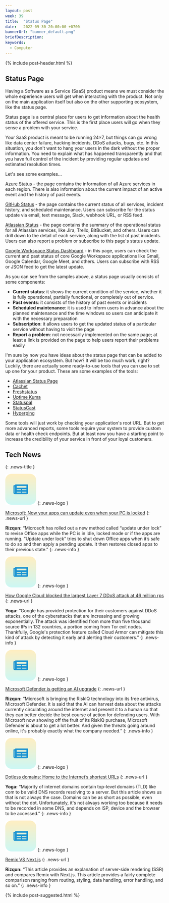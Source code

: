 ```yaml
---
layout: post
week: 39
title:  "Status Page"
date:   2022-09-30 20:00:00 +0700
bannerUrl: "banner_default.png"
briefDescription: 
keywords:
  - Computer
---
```


{% include post-header.html %}

## Status Page

Having a Software as a Service (SaaS) product means we must consider the whole experience users will get when interacting with the product. Not only on the main application itself but also on the other supporting ecosystem, like the status page.

Status page is a central place for users to get information about the health status of the offered service. This is the first place users will go when they sense a problem with your service.

Your SaaS product is meant to be running 24×7, but things can go wrong like data center failure, hacking incidents, DDoS attacks, bugs, etc. In this situation, you don't want to hang your users in the dark without the proper information. You need to explain what has happened transparently and that you have full control of the incident by providing regular updates and estimated resolution times.

Let's see some examples...

[Azure Status](https://azure.status.microsoft/en-us/status) - the page contains the information of all Azure services in each region. There is also information about the current impact of an active event and the history of past events.

[GitHub Status](https://www.githubstatus.com/) - the page contains the current status of all services, incident history, and scheduled maintenance. Users can subscribe for the status update via email, text message, Slack, webhook URL, or RSS feed.

[Atlassian Status](https://status.atlassian.com/) - the page contains the summary of the operational status for all Atlassian services, like Jira, Trello, BitBucket, and others. Users can drill down to the detail of each service, along with the list of past incidents. Users can also report a problem or subscribe to this page's status update.

[Google Workspace Status Dashboard](https://www.google.com/appsstatus/dashboard/) - in this page, users can check the current and past status of core Google Workspace applications like Gmail, Google Calendar, Google Meet, and others. Users can subscribe with RSS or JSON feed to get the latest update.

As you can see from the samples above, a status page usually consists of some components:

- **Current status**: it shows the current condition of the service, whether it is fully operational, partially functional, or completely out of service.
- **Past events**: it consists of the history of past events or incidents
- **Scheduled maintenance**: it is used to inform users in advance about the planned maintenance and the time windows so users can anticipate it with the necessary preparation
- **Subscription**: it allows users to get the updated status of a particular service without having to visit the page
- **Report a problem**: not necessarily implemented on the same page; at least a link is provided on the page to help users report their problems easily

I'm sure by now you have ideas about the status page that can be added to your application ecosystem. But how? It will be too much work, right? Luckily, there are actually some ready-to-use tools that you can use to set up one for your product. These are some examples of the tools:

- [Atlassian Status Page](https://www.atlassian.com/software/statuspage)
- [Cachet](https://cachethq.io/)
- [Freshstatus](https://www.freshworks.com/status-page/)
- [Uptime Kuma](https://github.com/louislam/uptime-kuma)
- [Statuspal](https://statuspal.io/)
- [StatusCast](https://statuscast.com/)
- [Hyperping](https://hyperping.io/status-page)

Some tools will just work by checking your application's root URL. But to get more advanced reports, some tools require your system to provide custom data or health check endpoints. But at least now you have a starting point to increase the credibility of your service in front of your loyal customers.

## Tech News
{: .news-title }

![memo](/assets/images/tech-news.svg)
{: .news-logo }

[Microsoft: Now your apps can update even when your PC is locked](https://techcommunity.microsoft.com/t5/microsoft-365-blog/update-under-lock-improved-update-experience-for-microsoft-365/ba-p/3618901)
{: .news-url }

__Rizqun:__ “Microsoft has rolled out a new method called “update under lock” to revise Office apps while the PC is in idle, locked mode or if the apps are running. “Update under lock” tries to shut down Office apps when it’s safe to do so and then apply a pending update. It then restores closed apps to their previous state.”
{: .news-info }

![memo](/assets/images/tech-news.svg)
{: .news-logo }

[How Google Cloud blocked the largest Layer 7 DDoS attack at 46 million rps](https://cloud.google.com/blog/products/identity-security/how-google-cloud-blocked-largest-layer-7-ddos-attack-at-46-million-rps)
{: .news-url }

__Yoga:__ “Google has provided protection for their customers against DDoS attacks, one of the cyberattacks that are increasing and growing exponentially. The attack was identified from more than five thousand source IPs in 132 countries, a portion coming from Tor exit nodes. Thankfully, Google's protection feature called Cloud Armor can mitigate this kind of attack by detecting it early and alerting their customers.”
{: .news-info }

![memo](/assets/images/tech-news.svg)
{: .news-logo }

[Microsoft Defender is getting an AI upgrade](https://www.makeuseof.com/microsoft-defender-riskai-upgrade/)
{: .news-url }

__Rizqun:__ “Microsoft is bringing the RiskIQ technology into its free antivirus, Microsoft Defender. It is said that the AI can harvest data about the attacks currently circulating around the internet and present it to a human so that they can better decide the best course of action for defending users. With Microsoft now showing off the fruit of its RiskIQ purchase, Microsoft Defender is about to get a lot better. And given the threats going around online, it's probably exactly what the company needed.”
{: .news-info }

![memo](/assets/images/tech-news.svg)
{: .news-logo }

[Dotless domains: Home to the Internet’s shortest URLs](https://www.bleepingcomputer.com/news/technology/dotless-domains-home-to-the-internet-s-shortest-urls/)
{: .news-url }

__Yoga:__ “Majority of internet domains contain top-level domains (TLD) like com to be valid DNS records resolving to a server. But this article shows us that is not always the case. Domains can be as short as possible, even without the dot. Unfortunately, it's not always working too because it needs to be recorded in some DNS, and depends on ISP, device and the browser to be accessed.”
{: .news-info }

![memo](/assets/images/tech-news.svg)
{: .news-logo }

[Remix VS Next.js](https://techblog.geekyants.com/remix-vs-nextjs)
{: .news-url }

__Rizqun:__ “This article provides an explanation of server-side rendering (SSR) and compares Remix with Next.js. This article provides a fairly complete comparison ranging from routing, styling, data handling, error handling, and so on.”
{: .news-info }

{% include post-suggested.html %}